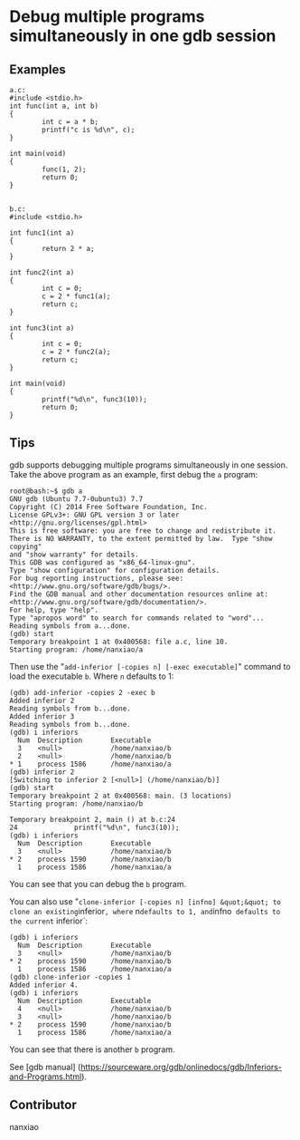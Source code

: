 # Debug multiple programs simultaneously in one gdb session
## Examples
	a.c:
	#include <stdio.h>
	int func(int a, int b)
	{
	        int c = a * b;
	        printf("c is %d\n", c);
	}
	
	int main(void)
	{
	        func(1, 2);
	        return 0;
	}


	b.c:
	#include <stdio.h>

	int func1(int a)
	{
	        return 2 * a;
	}
	
	int func2(int a)
	{
	        int c = 0;
	        c = 2 * func1(a);
	        return c;
	}
	
	int func3(int a)
	{
	        int c = 0;
	        c = 2 * func2(a);
	        return c;
	}
	
	int main(void)
	{
	        printf("%d\n", func3(10));
	        return 0;
	}


## Tips
gdb supports debugging multiple programs simultaneously in one session. Take the above program as an example, first debug the `a` program:

	root@bash:~$ gdb a
	GNU gdb (Ubuntu 7.7-0ubuntu3) 7.7
	Copyright (C) 2014 Free Software Foundation, Inc.
	License GPLv3+: GNU GPL version 3 or later <http://gnu.org/licenses/gpl.html>
	This is free software: you are free to change and redistribute it.
	There is NO WARRANTY, to the extent permitted by law.  Type "show copying"
	and "show warranty" for details.
	This GDB was configured as "x86_64-linux-gnu".
	Type "show configuration" for configuration details.
	For bug reporting instructions, please see:
	<http://www.gnu.org/software/gdb/bugs/>.
	Find the GDB manual and other documentation resources online at:
	<http://www.gnu.org/software/gdb/documentation/>.
	For help, type "help".
	Type "apropos word" to search for commands related to "word"...
	Reading symbols from a...done.
	(gdb) start
	Temporary breakpoint 1 at 0x400568: file a.c, line 10.
	Starting program: /home/nanxiao/a

Then use the &quot;` add-inferior [-copies n] [-exec executable] `&quot; command to load the executable `b`. Where `n` defaults to 1:

	(gdb) add-inferior -copies 2 -exec b
	Added inferior 2
	Reading symbols from b...done.
	Added inferior 3
	Reading symbols from b...done.
	(gdb) i inferiors
	  Num  Description       Executable
	  3    <null>            /home/nanxiao/b
	  2    <null>            /home/nanxiao/b
	* 1    process 1586      /home/nanxiao/a
	(gdb) inferior 2
	[Switching to inferior 2 [<null>] (/home/nanxiao/b)]
	(gdb) start
	Temporary breakpoint 2 at 0x400568: main. (3 locations)
	Starting program: /home/nanxiao/b
	
	Temporary breakpoint 2, main () at b.c:24
	24              printf("%d\n", func3(10));
	(gdb) i inferiors
	  Num  Description       Executable
	  3    <null>            /home/nanxiao/b
	* 2    process 1590      /home/nanxiao/b
	  1    process 1586      /home/nanxiao/a
You can see that you can debug the `b` program.

You can also use &quot;` clone-inferior [-copies n] [infno] &quot;&quot; to clone an existing `inferior`, where` n` defaults to 1, and `infno` defaults to the current` inferior`:

	(gdb) i inferiors
	  Num  Description       Executable
	  3    <null>            /home/nanxiao/b
	* 2    process 1590      /home/nanxiao/b
	  1    process 1586      /home/nanxiao/a
	(gdb) clone-inferior -copies 1
	Added inferior 4.
	(gdb) i inferiors
	  Num  Description       Executable
	  4    <null>            /home/nanxiao/b
	  3    <null>            /home/nanxiao/b
	* 2    process 1590      /home/nanxiao/b
	  1    process 1586      /home/nanxiao/a
You can see that there is another `b` program.

See [gdb manual] (https://sourceware.org/gdb/onlinedocs/gdb/Inferiors-and-Programs.html).

## Contributor

nanxiao
